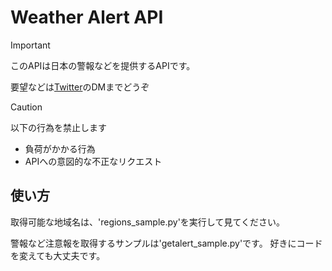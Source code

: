 # Weather Alert API

> [!IMPORTANT]
> このAPIは日本の警報などを提供するAPIです。
>
> 要望などは[Twitter](https://twitter.com/bL5CA6ngtFu3pjy)のDMまでどうぞ

> [!CAUTION]
> 以下の行為を禁止します
> - 負荷がかかる行為
> - APIへの意図的な不正なリクエスト


## 使い方
取得可能な地域名は、'regions_sample.py'を実行して見てください。

警報など注意報を取得するサンプルは'getalert_sample.py'です。
好きにコードを変えても大丈夫です。